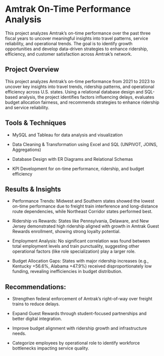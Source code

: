 # Amtrak On-Time Performance Analysis
This project analyzes Amtrak’s on-time performance over the past three fiscal years to uncover meaningful insights into travel patterns, service reliability, and operational trends. The goal is to identify growth opportunities and develop data-driven strategies to enhance ridership, efficiency, and customer satisfaction across Amtrak’s network.

## Project Overview
This project analyzes Amtrak’s on-time performance from 2021 to 2023 to uncover key insights into travel trends, ridership patterns, and operational efficiency across U.S. states. Using a relational database design and SQL-based analysis, the project identifies factors influencing delays, evaluates budget allocation fairness, and recommends strategies to enhance ridership and service reliability.

## Tools & Techniques
* MySQL and Tableau for data analysis and visualization

* Data Cleaning & Transformation using Excel and SQL (UNPIVOT, JOINS, Aggregations)

* Database Design with ER Diagrams and Relational Schemas

* KPI Development for on-time performance, ridership, and budget efficiency

## Results & Insights

* Performance Trends: Midwest and Southern states showed the lowest on-time performance due to freight train interference and long-distance route dependencies, while Northeast Corridor states performed best.

* Ridership vs Rewards: States like Pennsylvania, Delaware, and New Jersey demonstrated high ridership aligned with growth in Amtrak Guest Rewards enrollment, showing strong loyalty potential.

* Employment Analysis: No significant correlation was found between total employment levels and train punctuality, suggesting other operational factors (like role specialization) play a larger role.

* Budget Allocation Gaps: States with major ridership increases (e.g., Kentucky +56.6%, Alabama +47.9%) received disproportionately low funding, revealing inefficiencies in budget distribution.

## Recommendations:

 * Strengthen federal enforcement of Amtrak’s right-of-way over freight trains to reduce delays.

 * Expand Guest Rewards through student-focused partnerships and better digital integration.

 * Improve budget alignment with ridership growth and infrastructure needs.

 * Categorize employees by operational role to identify workforce bottlenecks impacting service quality.
